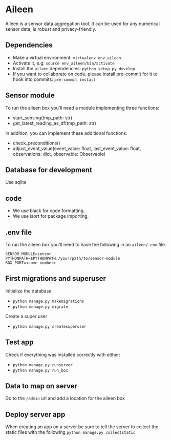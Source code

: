 # Aileen

Aileen is a sensor data aggregation tool. It can be used for any numerical sensor data, is robust and privacy-friendly.


## Dependencies

- Make a virtual environment: `virtualenv env_aileen`
- Activate it, e.g: `source env_aileen/bin/activate`
- Install the `aileen` dependencies:
  `python setup.py develop`
- If you want to collaborate on code, please install pre-commit for it to hook into commits:
  `pre-commit install`


## Sensor module

To run the aileen box you'll need a module implementing three functions:

* start_sensing(tmp_path: str)
* get_latest_reading_as_df(tmp_path: str)

In addition, you can implement these additional functions:

* check_preconditions()
* adjust_event_value(event_value: float, last_event_value: float, observations: dict, observable: Observable)


## Database for development

Use sqlite

## code

- We use black for code formatting.
- We use isort for package importing.

## .env file

To run the aileen box you'll need to have the following in an `aileen/.env` file.

```
SENSOR_MODULE=sensor
PYTHONPATH=$PYTHONPATH./your/path/to/sensor-module
BOX_PORT=<some number>
```


## First migrations and superuser

Initialize the database

- `python manage.py makemigrations`
- `python manage.py migrate`

Create a super user

- `python manage.py createsuperuser`

## Test app

Check if everything was installed correctly with either:

- `python manage.py runserver`
- `python manage.py run_box`

## Data to map on server

Go to the `/admin` url and add a location for the aileen box

## Deploy server app

When creating an app on a server be sure to tell the server to collect the static files with the following
`python manage.py collectstatic`
